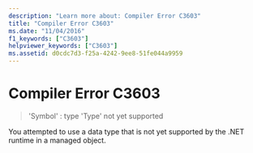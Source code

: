 ```yaml
---
description: "Learn more about: Compiler Error C3603"
title: "Compiler Error C3603"
ms.date: "11/04/2016"
f1_keywords: ["C3603"]
helpviewer_keywords: ["C3603"]
ms.assetid: d0cdc7d3-f25a-4242-9ee8-51fe044a9959
---
```

# Compiler Error C3603

> 'Symbol' : type 'Type' not yet supported

You attempted to use a data type that is not yet supported by the .NET runtime in a managed object.
